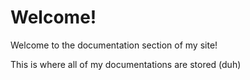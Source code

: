 # Welcome!

Welcome to the documentation section of my site!

This is where all of my documentations are stored (duh)

